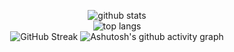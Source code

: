 <p align="center">
  <img alt="github stats" src="https://github-readme-stats.vercel.app/api?username=Young-TW&title_color=39d353&bg_color=00000000&text_color=ffffff&hide_border=true&show_icons=true"/>
  <br />
  <img title="Top Langs" src="https://github-readme-stats.vercel.app/api/top-langs/?username=Young-TW&title_color=39d353&bg_color=00000000&text_color=ffffff&layout=compact&hide_border=true&card_width=467&langs_count=8" alt="top langs"/>
  <br />
  <!-- https://github.com/DenverCoder1/github-readme-streak-stats -->
  <img src="https://streak-stats.demolab.com?user=Young-TW&theme=github-dark&background=0000&hide_border=true&card_width=467" alt="GitHub Streak" />

  <img src="https://github-readme-activity-graph.vercel.app/graph?username=Young-TW&theme=github-compact&hide_border=true" alt="Ashutosh's github activity graph" />
</p>

<!-- ![](https://github-profile-trophy.vercel.app/?username=Young-TW&theme=matrix&no-frame=true&no-bg=true&margin-w=4) -->